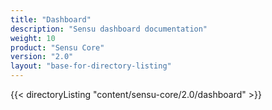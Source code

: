 ```yaml
---
title: "Dashboard"
description: "Sensu dashboard documentation"
weight: 10
product: "Sensu Core"
version: "2.0"
layout: "base-for-directory-listing"
---
```


{{< directoryListing "content/sensu-core/2.0/dashboard" >}}
